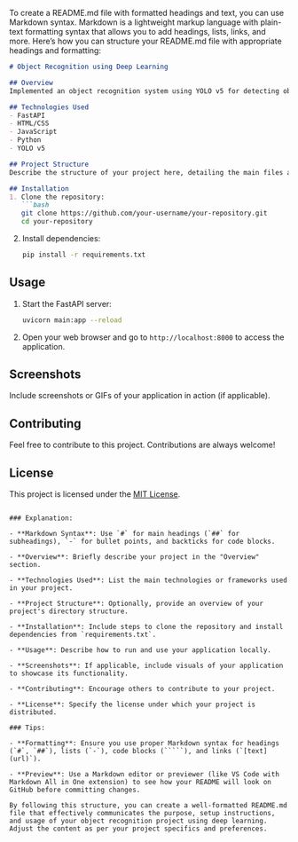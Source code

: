 To create a README.md file with formatted headings and text, you can use Markdown syntax. Markdown is a lightweight markup language with plain-text formatting syntax that allows you to add headings, lists, links, and more. Here’s how you can structure your README.md file with appropriate headings and formatting:

```markdown
# Object Recognition using Deep Learning

## Overview
Implemented an object recognition system using YOLO v5 for detecting objects in images and videos. The system was deployed as a web application using FastAPI.

## Technologies Used
- FastAPI
- HTML/CSS
- JavaScript
- Python
- YOLO v5

## Project Structure
Describe the structure of your project here, detailing the main files and directories.

## Installation
1. Clone the repository:
   ```bash
   git clone https://github.com/your-username/your-repository.git
   cd your-repository
   ```

2. Install dependencies:
   ```bash
   pip install -r requirements.txt
   ```

## Usage
1. Start the FastAPI server:
   ```bash
   uvicorn main:app --reload
   ```

2. Open your web browser and go to `http://localhost:8000` to access the application.

## Screenshots
Include screenshots or GIFs of your application in action (if applicable).

## Contributing
Feel free to contribute to this project. Contributions are always welcome!

## License
This project is licensed under the [MIT License](https://opensource.org/licenses/MIT).
```

### Explanation:

- **Markdown Syntax**: Use `#` for main headings (`##` for subheadings), `-` for bullet points, and backticks for code blocks.
  
- **Overview**: Briefly describe your project in the "Overview" section.
  
- **Technologies Used**: List the main technologies or frameworks used in your project.
  
- **Project Structure**: Optionally, provide an overview of your project's directory structure.
  
- **Installation**: Include steps to clone the repository and install dependencies from `requirements.txt`.
  
- **Usage**: Describe how to run and use your application locally.
  
- **Screenshots**: If applicable, include visuals of your application to showcase its functionality.
  
- **Contributing**: Encourage others to contribute to your project.
  
- **License**: Specify the license under which your project is distributed.

### Tips:

- **Formatting**: Ensure you use proper Markdown syntax for headings (`#`, `##`), lists (`-`), code blocks (`````), and links (`[text](url)`).
  
- **Preview**: Use a Markdown editor or previewer (like VS Code with Markdown All in One extension) to see how your README will look on GitHub before committing changes.

By following this structure, you can create a well-formatted README.md file that effectively communicates the purpose, setup instructions, and usage of your object recognition project using deep learning. Adjust the content as per your project specifics and preferences.
